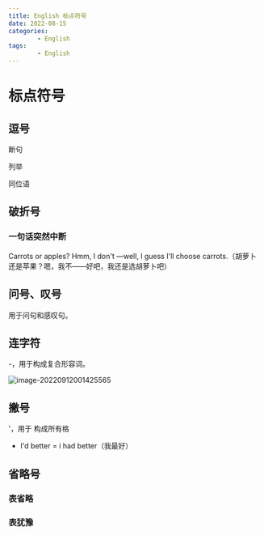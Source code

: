 ```yaml
---
title: English 标点符号
date: 2022-08-15
categories:
        - English
tags:
        - English
---
```


# 标点符号

## 逗号

断句

列举

同位语

## 破折号

### 一句话突然中断

Carrots or apples? Hmm, I don't —well, l guess I'll choose carrots.（胡萝卜还是苹果？嗯，我不——好吧，我还是选胡萝卜吧）

## 问号、叹号

用于问句和感叹句。

## 连字符

-，用于构成复合形容词。

![image-20220912001425565](https://gallery.yxzi.xyz/galleries/2022/09/12/%E8%BF%9E%E5%AD%97%E7%AC%A6.png)

## 撇号

'，用于 构成所有格

- I'd better = i had better（我最好）

## 省略号

### 表省略

### 表犹豫